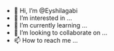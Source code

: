 - 👋 Hi, I’m @Eyshilagabi
- 👀 I’m interested in ...
- 🌱 I’m currently learning ...
- 💞️ I’m looking to collaborate on ...
- 📫 How to reach me ...

<!---
Eyshilagabi/Eyshilagabi is a ✨ special ✨ repository because its `README.md` (this file) appears on your GitHub profile.
You can click the Preview link to take a look at your changes.
--->
